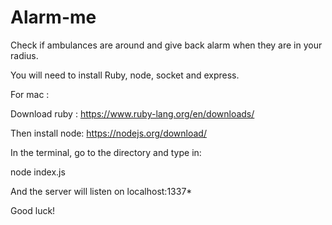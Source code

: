 # Alarm-me
Check if ambulances are around and give back alarm when they are in your radius.


You will need to install Ruby, node, socket and express.

For mac :

Download ruby : https://www.ruby-lang.org/en/downloads/

Then install node: https://nodejs.org/download/

In the terminal, go to the directory and type in:

node index.js

And the server will listen on localhost:1337*

Good luck!